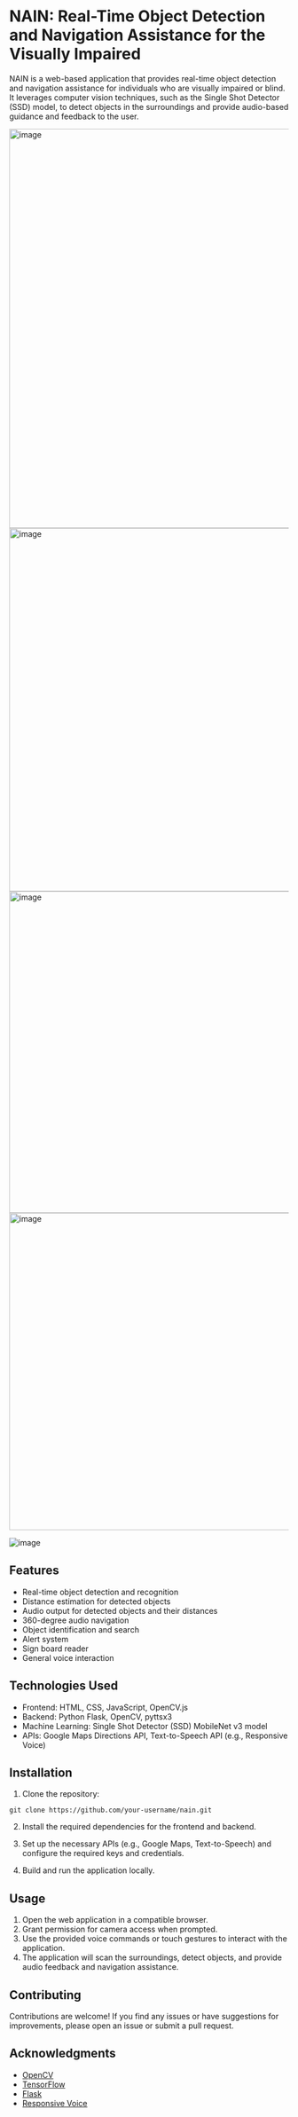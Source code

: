 # NAIN: Real-Time Object Detection and Navigation Assistance for the Visually Impaired

NAIN is a web-based application that provides real-time object detection and navigation assistance for individuals who are visually impaired or blind. It leverages computer vision techniques, such as the Single Shot Detector (SSD) model, to detect objects in the surroundings and provide audio-based guidance and feedback to the user.

<img width="720" alt="image" src="https://github.com/muskangupta123/NAIN-An-App-For-The-Blind/assets/116276756/e4a12ccd-65ad-4378-a57a-8a4a1d9d03ef">

<img width="655" alt="image" src="https://github.com/muskangupta123/NAIN-An-App-For-The-Blind/assets/116276756/abc666de-dd0c-41dc-a161-76776bee3eee">

<img width="580" alt="image" src="https://github.com/muskangupta123/NAIN-An-App-For-The-Blind/assets/116276756/9755fd0c-6adf-4d17-8424-374ec58eac37">

<img width="572" alt="image" src="https://github.com/muskangupta123/NAIN-An-App-For-The-Blind/assets/116276756/2bf8e52a-9170-4a1d-a7e1-2049cb6acedb">

![image](https://github.com/muskangupta123/NAIN-An-App-For-The-Blind/assets/116276756/2be7fa89-3514-40dc-a638-5f52d1605b62)

## Features

- Real-time object detection and recognition
- Distance estimation for detected objects
- Audio output for detected objects and their distances
- 360-degree audio navigation
- Object identification and search
- Alert system
- Sign board reader
- General voice interaction


## Technologies Used

- Frontend: HTML, CSS, JavaScript, OpenCV.js
- Backend: Python Flask, OpenCV, pyttsx3
- Machine Learning: Single Shot Detector (SSD) MobileNet v3 model
- APIs: Google Maps Directions API, Text-to-Speech API (e.g., Responsive Voice)

## Installation

1. Clone the repository:

```
git clone https://github.com/your-username/nain.git
```

2. Install the required dependencies for the frontend and backend.

3. Set up the necessary APIs (e.g., Google Maps, Text-to-Speech) and configure the required keys and credentials.

4. Build and run the application locally.

## Usage

1. Open the web application in a compatible browser.
2. Grant permission for camera access when prompted.
3. Use the provided voice commands or touch gestures to interact with the application.
4. The application will scan the surroundings, detect objects, and provide audio feedback and navigation assistance.

## Contributing

Contributions are welcome! If you find any issues or have suggestions for improvements, please open an issue or submit a pull request.



## Acknowledgments

- [OpenCV](https://opencv.org/)
- [TensorFlow](https://www.tensorflow.org/)
- [Flask](https://flask.palletsprojects.com/)
- [Responsive Voice](https://responsivevoice.org/)



